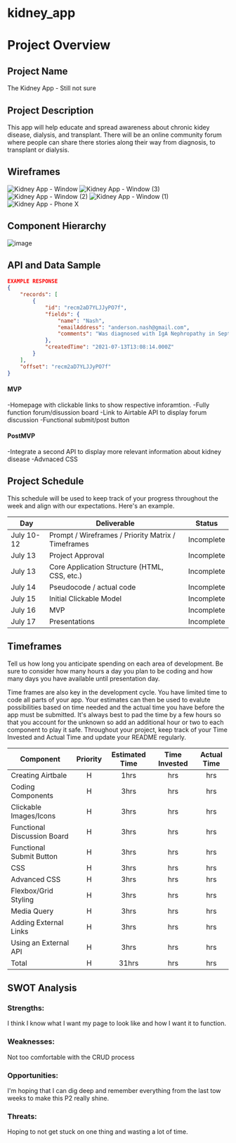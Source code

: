 # kidney_app

# Project Overview

## Project Name

The Kidney App - Still not sure

## Project Description

This app will help educate and spread awareness about chronic kidey disease, dialysis, and transplant. There will be an online community forum where people can share there stories along their way from diagnosis, to transplant or dialysis. 

## Wireframes

![Kidney App - Window](https://user-images.githubusercontent.com/82549011/125465832-4f28fb1e-2ca4-4371-9b35-585a3f1c3a24.png)
![Kidney App - Window (3)](https://user-images.githubusercontent.com/82549011/125465805-5de2b4ee-f35f-4c7c-8483-72cdf4c9fbd6.png)
![Kidney App - Window (2)](https://user-images.githubusercontent.com/82549011/125465816-efe0a1eb-0dd7-450f-bd21-159497b99ec3.png)
![Kidney App - Window (1)](https://user-images.githubusercontent.com/82549011/125465819-1d098058-fdfd-4956-9a56-c3b27c8b1ebb.png)
![Kidney App - Phone X](https://user-images.githubusercontent.com/82549011/125465826-17f110ea-77a7-444a-b28a-57f312ca28c8.png)


## Component Hierarchy

![image](https://user-images.githubusercontent.com/82549011/125455846-6ded8daa-4f5b-486b-975f-4e7e93e9beff.png)


## API and Data Sample


```json
EXAMPLE RESPONSE
{
    "records": [
        {
            "id": "recm2aD7YLJJyPO7f",
            "fields": {
                "name": "Nash",
                "emailAddress": "anderson.nash@gmail.com",
                "comments": "Was diagnosed with IgA Nephropathy in September of 2000. It's been a long waiting game to find a living donor and to avoid dialysis. I was successful ..."
            },
            "createdTime": "2021-07-13T13:08:14.000Z"
        }
    ],
    "offset": "recm2aD7YLJJyPO7f"
}
```


#### MVP 

-Homepage with clickable links to show respective inforamtion.
-Fully function forum/disussion board
-Link to Airtable API to display forum discussion
-Functional submit/post button

#### PostMVP  

-Integrate a second API to display more relevant information about kidney disease
-Advnaced CSS

## Project Schedule

This schedule will be used to keep track of your progress throughout the week and align with our expectations. Here's an example.

|  Day | Deliverable | Status
|---|---| ---|
|July 10-12| Prompt / Wireframes / Priority Matrix / Timeframes | Incomplete
|July 13| Project Approval | Incomplete
|July 13| Core Application Structure (HTML, CSS, etc.) | Incomplete
|July 14| Pseudocode / actual code | Incomplete
|July 15| Initial Clickable Model  | Incomplete
|July 16| MVP | Incomplete
|July 17| Presentations | Incomplete

## Timeframes

Tell us how long you anticipate spending on each area of development. Be sure to consider how many hours a day you plan to be coding and how many days you have available until presentation day.

Time frames are also key in the development cycle.  You have limited time to code all parts of your app.  Your estimates can then be used to evalute possibilities based on time needed and the actual time you have before the app must be submitted. It's always best to pad the time by a few hours so that you account for the unknown so add an additional hour or two to each component to play it safe. Throughout your project, keep track of your Time Invested and Actual Time and update your README regularly.

| Component | Priority | Estimated Time | Time Invested | Actual Time |
| --- | :---: |  :---: | :---: | :---: |
| Creating Airtbale | H | 1hrs| hrs | hrs |
| Coding Components | H | 3hrs| hrs | hrs |
| Clickable Images/Icons | H | 3hrs| hrs | hrs |
| Functional Discussion Board | H | 3hrs| hrs | hrs |
| Functional Submit Button | H | 3hrs| hrs | hrs |
| CSS | H | 3hrs| hrs | hrs |
| Advanced CSS | H | 3hrs| hrs | hrs |
| Flexbox/Grid Styling | H | 3hrs| hrs | hrs |
| Media Query | H | 3hrs| hrs | hrs |
| Adding External Links | H | 3hrs| hrs | hrs |
| Using an External API | H | 3hrs| hrs | hrs |
| Total | H | 31hrs| hrs | hrs |

## SWOT Analysis

### Strengths: 
I think I know what I want my page to look like and how I want it to function.

### Weaknesses:
Not too comfortable with the CRUD process

### Opportunities:
I'm hoping that I can dig deep and remember everything from the last tow weeks to make this P2 really shine.

### Threats:
Hoping to not get stuck on one thing and wasting a lot of time. 
